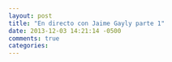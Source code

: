 ```yaml
---
layout: post
title: "En directo con Jaime Gayly parte 1"
date: 2013-12-03 14:21:14 -0500
comments: true
categories: 
---
```

